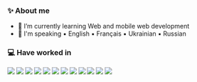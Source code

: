 

<!--
### Hi there 👋
**seitvalieva/seitvalieva** is a ✨ _special_ ✨ repository because its `README.md` (this file) appears on your GitHub profile.


Here are some ideas to get you started:

- 🔭 I’m currently working on web and mobile web development 
- 🌱 I’m currently learning JavaScript
- :speech_balloon: English Français Ukrainian Russian
- 👯 I’m looking to collaborate on ...
- 🤔 I’m looking for help with ...
- 💬 Ask me about ...
- 📫 How to reach me: ...
- 😄 Pronouns: ...
- ⚡ Fun fact: ...
-->
<!--
<picture>
 <source media="(prefers-color-scheme: dark)" srcset="https://user-images.githubusercontent.com/25423296/163456776-7f95b81a-f1ed-45f7-b7ab-8fa810d529fa.png">
 <source media="(prefers-color-scheme: light)" srcset="https://user-images.githubusercontent.com/25423296/163456779-a8556205-d0a5-45e2-ac17-42d089e3c3f8.png">
 <img alt="SUN MOON" src="https://user-images.githubusercontent.com/25423296/163456779-a8556205-d0a5-45e2-ac17-42d089e3c3f8.png">
</picture>
-->

### ✨ About me

- 🌱 I’m currently learning Web and mobile web development 
- 💬 I'm speaking ▪ English ▪ Français ▪ Ukrainian ▪ Russian

### 💻 Have worked in
<p>
 <img src="https://img.shields.io/badge/HTML5-E34F26?logo=HTML5&logoColor=white&style=flat" />
 <img src="https://img.shields.io/badge/CSS3-1572B6?logo=CSS3&logoColor=white&style=flat" />
 <img src="https://img.shields.io/badge/GitHub-181717?logo=GitHub&logoColor=white&style=flat" />
 <img src="https://img.shields.io/badge/Figma-F24E1E?logo=Figma&logoColor=white&style=flat" />
 <img src="https://img.shields.io/badge/Bootstrap-7952B3?logo=Bootstrap&logoColor=white&style=flat" />
 <!--
 <img src="https://img.shields.io/badge/JavaScript-F7DF1E?logo=JavaScript&logoColor=white&style=flat" />
 <img src="https://img.shields.io/badge/PHP-777BB4?logo=PHP&logoColor=white&style=flat" />
 <img src="https://img.shields.io/badge/Sass-CC6699?logo=Sass&logoColor=white&style=flat" />
 -->
 <img src="https://img.shields.io/badge/VS-Code-007ACC?logo=Visual-Studio-Code&logoColor=white&style=flat" />
 <img src="https://img.shields.io/badge/Jira-0052CC?logo=Jira&logoColor=white&style=flat" />
 <img src="https://img.shields.io/badge/Chrome-DevTools-4285F4?logo=Google-Chrome&logoColor=white&style=flat" />
 <img src="https://img.shields.io/badge/Android-DebugBridge-34A853?logo=Android&logoColor=white&style=flat" />
 <img src="https://img.shields.io/badge/Trello-0052CC?logo=Trello&logoColor=white&style=flat" />
 <img src="https://img.shields.io/badge/Fiddler-34A853?logo=SimpleIconName&logoColor=white&style=flat" />
 <img src="https://img.shields.io/badge/Charles-F3F5F5?logo=Charles&logoColor=black&style=flat" />
</p>

<!--
[![Top Langs](https://github-readme-stats.vercel.app/api/top-langs/?username=yourusername)](https://github.com/anuraghazra/github-readme-stats)

<img src=https://github-readme-stats.vercel.app/api/top-langs/?username=yourusername &layout=compact />
-->

  

